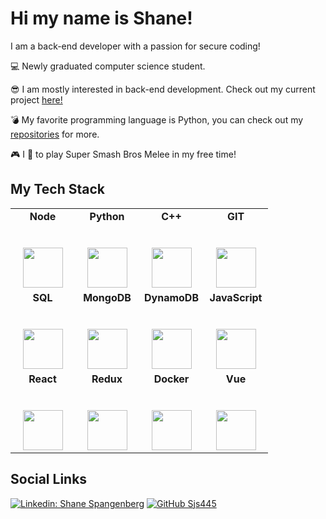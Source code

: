 # Hi my name is Shane!

I am a back-end developer with a passion for secure coding!

:computer: Newly graduated computer science student.

:sunglasses: I am mostly interested in back-end development. Check out my current project [here!](https://github.com/Sjs445/OSRS-Raids-Finder)

:bomb: My favorite programming language is Python, you can check out my [repositories](https://github.com/Sjs445?tab=repositories) for more.

:video_game: I :blue_heart: to play Super Smash Bros Melee in my free time!

## My Tech Stack

<table>
  <tbody>
    <tr valign="top">
      <td width="25%" align="center">
        <b>Node</b><br><br><br>
        <img height="64px" src="https://cdn.svgporn.com/logos/nodejs.svg">
      </td>
      <td width="25%" align="center">
        <b>Python</b><br><br><br>
        <img height="64px" src="https://cdn.svgporn.com/logos/python.svg">
      </td>
      <td width="25%" align="center">
      <b>C++</b><br><br><br>
        <img height="64px" src="https://img.icons8.com/color/480/000000/c-plus-plus-logo.png">
      </td>
      <td width="25%" align="center">
      <b>GIT</b><br><br><br>
        <img height="64px" src="https://cdn.svgporn.com/logos/git-icon.svg">
      </td>
    </tr>
    <tr valign="top">
    <td width="25%" align="center">
        <b>SQL</b><br><br><br>
        <img height="64px" src="https://img.icons8.com/officel/80/000000/database-export.png"/>
      </td>
      <td width="25%" align="center">
        <b>MongoDB</b><br><br><br>
        <img height="64px" src="https://img.icons8.com/color/480/000000/mongodb.png">
      </td>
      <td width="25%" align="center">
        <b>DynamoDB</b><br><br><br>
        <img height="64px" src="https://upload.wikimedia.org/wikipedia/commons/f/fd/DynamoDB.png">
      </td>
      <td width="25%" align="center">
      <b>JavaScript</b><br><br><br>
        <img height="64px" src="https://cdn.svgporn.com/logos/javascript.svg">
      </td>
    </tr>
    <tr valign="top">
      <td width="25%" align="center">
        <b>React</b><br><br><br>
        <img height="64px" src="https://cdn.svgporn.com/logos/react.svg">
      </td>
      <td width="25%" align="center">
        <b>Redux</b><br><br><br>
        <img height="64px" src="https://cdn.svgporn.com/logos/redux.svg">
      </td>
      <td width="25%" align="center">
        <b>Docker</b><br><br><br>
        <img height="64px" src="https://cdn.svgporn.com/logos/docker.svg">
      </td>
      <td width="25%" align="center">
        <b>Vue</b><br><br><br>
        <img height="64px" src="https://cdn.svgporn.com/logos/vue.svg">
      </td>
    </tr>
  </tbody>
</table>

## Social Links

[![Linkedin: Shane Spangenberg](https://img.shields.io/badge/Shane-Spangenberg-blue?style=flat-square&logo=Linkedin&logoColor=white&link=https://www.linkedin.com/in/shane-spangenberg/)](https://www.linkedin.com/in/shane-spangenberg/)
[![GitHub Sjs445](https://img.shields.io/github/followers/Sjs445?label=follow&style=social)](https://github.com/Sjs445)

